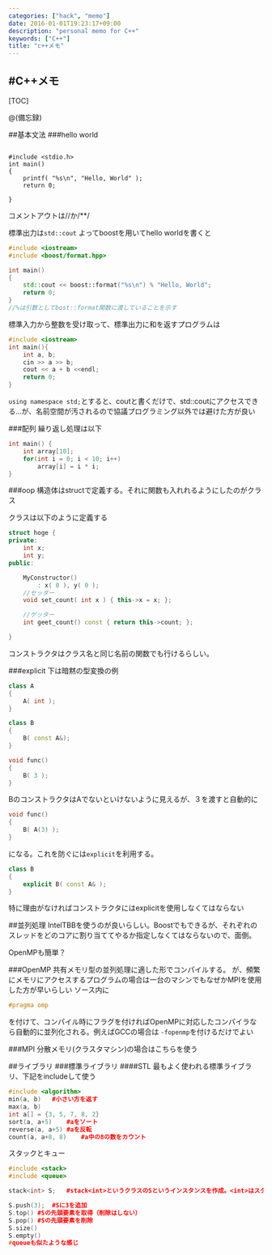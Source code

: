 ```yaml
---
categories: ["hack", "memo"]
date: 2016-01-01T19:23:17+09:00
description: "personal memo for C++"
keywords: ["C++"]
title: "c++メモ"
---
```



#C++メモ
-----

[TOC]

@(備忘録)


##基本文法
###hello world

```cpp:hello world

#include <stdio.h>
int main()
{
	printf( "%s\n", "Hello, World" );
	return 0;

}
```

コメントアウトは//か/**/

標準出力は`std::cout`
よってboostを用いてhello worldを書くと
```cpp
#include <iostream>
#include <boost/format.hpp>

int main()
{
	std::cout << boost::format("%s\n") % "Hello, World";
	return 0;
}
//%は引数としてbost::format関数に渡していることを示す
```

標準入力から整数を受け取って、標準出力に和を返すプログラムは
```cpp
#include <iostream>
int main(){
	int a, b;
	cin >> a >> b;
	cout << a + b <<endl;
	return 0;
}
```

`using namespace std;`とすると、coutと書くだけで、std::coutにアクセスできる…が、名前空間が汚されるので協議プログラミング以外では避けた方が良い

###配列
繰り返し処理は以下
```cpp
int main() {
    int array[10];
    for(int i = 0; i < 10; i++)
        array[i] = i * i;
}
```

###oop
構造体はstructで定義する。それに関数も入れれるようにしたのがクラス

クラスは以下のように定義する
```cpp
struct hoge {
private:
	int x;
	int y;
public:

	MyConstructor()
		: x( 0 ), y( 0 );
	//セッター
	void set_count( int x ) { this->x = x; };

	//ゲッター
	int geet_count() const { return this->count; };

}
```

コンストラクタはクラス名と同じ名前の関数でも行けるらしい。

###explicit
下は暗黙の型変換の例
```cpp
class A
{
	A( int );
}

class B
{
	B( const A&);
}

void func()
{
	B( 3 );
}
```
BのコンストラクタはAでないといけないように見えるが、３を渡すと自動的に

```cpp
void func()
{
	B( A(3) );
}
```
になる。これを防ぐには`explicit`を利用する。
```cpp
class B
{
	explicit B( const A& );
}
```
特に理由がなければコンストラクタにはexplicitを使用しなくてはならない

##並列処理
IntelTBBを使うのが良いらしい。Boostでもできるが、それぞれのスレッドをどのコアに割り当ててやるか指定しなくてはならないので、面倒。

OpenMPも簡単？

###OpenMP
共有メモリ型の並列処理に適した形でコンパイルする。
が、頻繁にメモリにアクセスするプログラムの場合は一台のマシンでもなぜかMPIを使用した方が早いらしい
ソース内に
```c++
#pragma omp
```
を付けて、コンパイル時にフラグを付ければOpenMPに対応したコンパイラなら自動的に並列化される。例えばGCCの場合は
`-fopenmp`を付けるだけでよい

###MPI
分散メモリ(クラスタマシン)の場合はこちらを使う


##ライブラリ
###標準ライブラリ
####STL
最もよく使われる標準ライブラリ、下記をincludeして使う

```cpp
#include <algorithm>
min(a, b)	#小さい方を返す
max(a, b)
int a[] = {3, 5, 7, 8, 2}
sort(a, a+5)	#aをソート
reverse(a, a+5)	#aを反転
count(a, a+8, 8)	#a中の8の数をカウント
```
スタックとキュー
```cpp
#include <stack>
#include <queue>

stack<int> S;	#stack<int>というクラスのSというインスタンスを作成。<int>はスタックに格納する値がintであることを示す。

S.push(3);	#Sに3を追加
S.top()	#Sの先頭要素を取得（削除はしない）
S.pop()	#Sの先頭要素を削除
S.size()
S.empty()
#queueも似たような感じ
```


